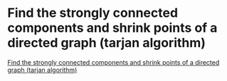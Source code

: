 # Find the strongly connected components and shrink points of a directed graph (tarjan algorithm)
[Find the strongly connected components and shrink points of a directed graph (tarjan algorithm)](https://aiwithcloud.com/2022/09/19/find_the_strongly_connected_components_and_shrink_points_of_a_directed_graph_tarjan_algorithm/)